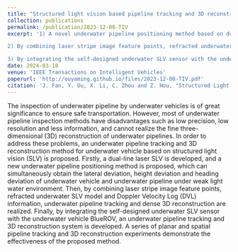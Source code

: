 ```yaml
---
title: "Structured light vision based pipeline tracking and 3D reconstruction method for underwater vehicle"
collection: publications
permalink: /publication/2023-12-08-TIV
excerpt: '1) A novel underwater pipeline positioning method based on dual-line laser SLV is proposed, which can simultaneously obtain the lateral deviation, height deviation and heading deviation of underwater vehicle and underwater pipeline under weak light water environment, providing the basis for underwater pipeline tracking.

2) By combining laser stripe image feature points, refracted underwater SLV model and Doppler Velocity Log (DVL) information, the tracking and dense 3D reconstruction of underwater pipeline are realized, which is difficult for existing underwater inspection methods.

3) By integrating the self-designed underwater SLV sensor with the underwater vehicle BlueROV, an underwater pipeline tracking and 3D reconstruction system is developed, and a series of planar and spatial pipeline experiments are carried out to verify its effectiveness.'
date: 2024-03-18
venue: 'IEEE Transactions on Intelligent Vehicles'
paperurl: 'http://ouyaming.github.io/files/2023-12-08-TIV.pdf'
citation: 'J. Fan, Y. Ou, X. Li, C. Zhou and Z. Hou, "Structured Light Vision Based Pipeline Tracking and 3D Reconstruction Method for Underwater Vehicle," in IEEE Transactions on Intelligent Vehicles, vol. 9, no. 2, pp. 3372-3383, Feb. 2024, doi: 10.1109/TIV.2023.3340737.'
---
```


The inspection of underwater pipeline by underwater vehicles is of great significance to ensure safe transportation. However, most of underwater pipeline inspection methods have disadvantages such as low precision, low resolution and less information, and cannot realize the fine three-dimensional (3D) reconstruction of underwater pipelines. In order to address these problems, an underwater pipeline tracking and 3D reconstruction method for underwater vehicle based on structured light vision (SLV) is proposed. Firstly, a dual-line laser SLV is developed, and a new underwater pipeline positioning method is proposed, which can simultaneously obtain the lateral deviation, height deviation and heading deviation of underwater vehicle and underwater pipeline under weak light water environment. Then, by combining laser stripe image feature points, refracted underwater SLV model and Doppler Velocity Log (DVL) information, underwater pipeline tracking and dense 3D reconstruction are realized. Finally, by integrating the self-designed underwater SLV sensor with the underwater vehicle BlueROV, an underwater pipeline tracking and 3D reconstruction system is developed. A series of planar and spatial pipeline tracking and 3D reconstruction experiments demonstrate the effectiveness of the proposed method.